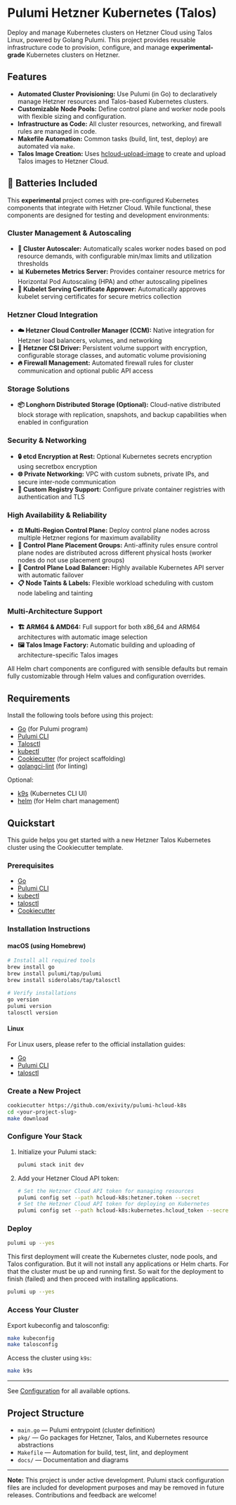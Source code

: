 # Pulumi Hetzner Kubernetes (Talos)

Deploy and manage Kubernetes clusters on Hetzner Cloud using Talos Linux, powered by Golang Pulumi. This project provides reusable infrastructure code to provision, configure, and manage **experimental-grade** Kubernetes clusters on Hetzner.

## Features

- **Automated Cluster Provisioning:** Use Pulumi (in Go) to declaratively manage Hetzner resources and Talos-based Kubernetes clusters.
- **Customizable Node Pools:** Define control plane and worker node pools with flexible sizing and configuration.
- **Infrastructure as Code:** All cluster resources, networking, and firewall rules are managed in code.
- **Makefile Automation:** Common tasks (build, lint, test, deploy) are automated via `make`.
- **Talos Image Creation:** Uses [hcloud-upload-image](https://github.com/apricote/hcloud-upload-image) to create and upload Talos images to Hetzner Cloud.

## 🔋 Batteries Included

This **experimental** project comes with pre-configured Kubernetes components that integrate with Hetzner Cloud. While functional, these components are designed for testing and development environments:

### **Cluster Management & Autoscaling**

- **🚀 Cluster Autoscaler:** Automatically scales worker nodes based on pod resource demands, with configurable min/max limits and utilization thresholds
- **📊 Kubernetes Metrics Server:** Provides container resource metrics for Horizontal Pod Autoscaling (HPA) and other autoscaling pipelines
- **🔐 Kubelet Serving Certificate Approver:** Automatically approves kubelet serving certificates for secure metrics collection

### **Hetzner Cloud Integration**

- **☁️ Hetzner Cloud Controller Manager (CCM):** Native integration for Hetzner load balancers, volumes, and networking
- **💾 Hetzner CSI Driver:** Persistent volume support with encryption, configurable storage classes, and automatic volume provisioning
- **🔥 Firewall Management:** Automated firewall rules for cluster communication and optional public API access

### **Storage Solutions**

- **📦 Longhorn Distributed Storage (Optional):** Cloud-native distributed block storage with replication, snapshots, and backup capabilities when enabled in configuration

### **Security & Networking**

- **🔒 etcd Encryption at Rest:** Optional Kubernetes secrets encryption using secretbox encryption
- **🌐 Private Networking:** VPC with custom subnets, private IPs, and secure inter-node communication
- **🔧 Custom Registry Support:** Configure private container registries with authentication and TLS

### **High Availability & Reliability**

- **⚖️ Multi-Region Control Plane:** Deploy control plane nodes across multiple Hetzner regions for maximum availability
- **🔄 Control Plane Placement Groups:** Anti-affinity rules ensure control plane nodes are distributed across different physical hosts (worker nodes do not use placement groups)
- **🎯 Control Plane Load Balancer:** Highly available Kubernetes API server with automatic failover
- **📋 Node Taints & Labels:** Flexible workload scheduling with custom node labeling and tainting

### **Multi-Architecture Support**

- **🏗️ ARM64 & AMD64:** Full support for both x86_64 and ARM64 architectures with automatic image selection
- **🖼️ Talos Image Factory:** Automatic building and uploading of architecture-specific Talos images

All Helm chart components are configured with sensible defaults but remain fully customizable through Helm values and configuration overrides.

## Requirements

Install the following tools before using this project:

- [Go](https://golang.org/) (for Pulumi program)
- [Pulumi CLI](https://www.pulumi.com/docs/get-started/install/)
- [Talosctl](https://www.talos.dev/docs/latest/introduction/installation/)
- [kubectl](https://kubernetes.io/docs/tasks/tools/)
- [Cookiecutter](https://cookiecutter.readthedocs.io/en/latest/) (for project scaffolding)
- [golangci-lint](https://golangci-lint.run/) (for linting)

Optional:

- [k9s](https://k9scli.io/) (Kubernetes CLI UI)
- [helm](https://helm.sh/) (for Helm chart management)

## Quickstart

This guide helps you get started with a new Hetzner Talos Kubernetes cluster using the Cookiecutter template.

### Prerequisites

- [Go](https://go.dev/doc/install)
- [Pulumi CLI](www.pulumi.com/docs/iac/download-install/)
- [kubectl](https://kubernetes.io/docs/tasks/tools/install-kubectl-linux/)
- [talosctl](https://www.talos.dev/v1.10/talos-guides/install/talosctl/)
- [Cookiecutter](https://cookiecutter.readthedocs.io/en/latest/README.html#installation)

### Installation Instructions

#### macOS (using Homebrew)

```sh
# Install all required tools
brew install go
brew install pulumi/tap/pulumi
brew install siderolabs/tap/talosctl

# Verify installations
go version
pulumi version
talosctl version
```

#### Linux

For Linux users, please refer to the official installation guides:

- [Go](https://go.dev/doc/install)
- [Pulumi CLI](https://www.pulumi.com/docs/install/)
- [talosctl](https://www.talos.dev/v1.10/talos-guides/install/talosctl/)

### Create a New Project

```sh
cookiecutter https://github.com/exivity/pulumi-hcloud-k8s
cd <your-project-slug>
make download
```

### Configure Your Stack

1. Initialize your Pulumi stack:

   ```sh
   pulumi stack init dev
   ```

2. Add your Hetzner Cloud API token:

   ```sh
   # Set the Hetzner Cloud API token for managing resources
   pulumi config set --path hcloud-k8s:hetzner.token --secret
   # Set the Hetzner Cloud API token for deploying on Kubernetes
   pulumi config set --path hcloud-k8s:kubernetes.hcloud_token --secret
   ```

### Deploy

```sh
pulumi up --yes
```

This first deployment will create the Kubernetes cluster, node pools, and Talos configuration. But it will not install any applications or Helm charts.
For that the cluster must be up and running first. So wait for the deployment to finish (failed) and then proceed with installing applications.

```sh
pulumi up --yes
```

### Access Your Cluster

Export kubeconfig and talosconfig:

```sh
make kubeconfig
make talosconfig
```

Access the cluster using `k9s`:

```sh
make k9s
```

---
See [Configuration](docs/configuration.md) for all available options.

## Project Structure

- `main.go` — Pulumi entrypoint (cluster definition)
- `pkg/` — Go packages for Hetzner, Talos, and Kubernetes resource abstractions
- `Makefile` — Automation for build, test, lint, and deployment
- `docs/` — Documentation and diagrams

---

**Note:** This project is under active development. Pulumi stack configuration files are included for development purposes and may be removed in future releases. Contributions and feedback are welcome!
